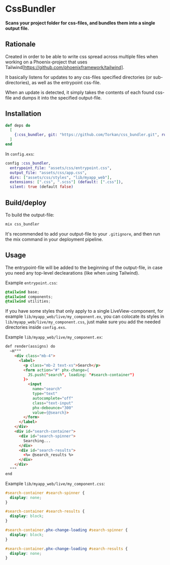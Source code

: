 # CssBundler

**Scans your project folder for css-files, and bundles them into a single output file.**

## Rationale

Created in order to be able to write css spread across multiple files when working on a
Phoenix-project that uses Tailwind[https://github.com/phoenixframework/tailwind].

It basically listens for updates to any css-files specified directories (or sub-directories),
as well as the entrypoint css-file.

When an update is detected, it simply takes the contents of each found css-file and dumps
it into the specified output-file.

## Installation

```elixir
def deps do
  [
    {:css_bundler, git: "https://github.com/Torkan/css_bundler.git", runtime: Mix.env() == :dev}
  ]
end
```

In `config.exs`:

```elixir
config :css_bundler,
  entrypoint_file: "assets/css/entrypoint.css",
  output_file: "assets/css/app.css",
  dirs: ["assets/css/styles", "lib/myapp_web"],
  extensions: [".css", ".scss"] (default: [".css"]),
  silent: true (default false)
```

## Build/deploy

To build the output-file:

```bash
mix css_bundler
```

It's recommended to add your output-file to your `.gitignore`, and then run the mix command
in your deployment pipeline.

## Usage

The entrypoint-file will be added to the beginning of the output-file, in case you need any
top-level declearations (like when using Tailwind).

Example `entrypoint.css`:

```css
@tailwind base;
@tailwind components;
@tailwind utilities;
```

If you have some styles that only apply to a single LiveView-component, for example
`lib/myapp_web/live/my_component.ex`, you can colocate its styles in
`lib/myapp_web/live/my_component.css`, just make sure you add the needed directories inside
`config.exs`.

Example `lib/myapp_web/live/my_component.ex`:

```html
def render(assigns) do
  ~H"""
    <div class="mb-4">
      <label>
        <p class="mb-2 text-xs">Search</p>
        <form action="#" phx-change={
          JS.push("search", loading: "#search-container")
        }>
          <input
            name="search"
            type="text"
            autocomplete="off"
            class="text-input"
            phx-debounce="300"
            value={@search}>
        </form>
      </label>
    </div>
    <div id="search-container">
      <div id="search-spinner">
        Searching...
      </div>
      <div id="search-results">
        <%= @search_results %>
      </div>
    </div>
  """
end
```

Example `lib/myapp_web/live/my_component.css`:

```css
#search-container #search-spinner {
  display: none;
}

#search-container #search-results {
  display: block;
}

#search-container.phx-change-loading #search-spinner {
  display: block;
}

#search-container.phx-change-loading #search-results {
  display: none;
}
```
